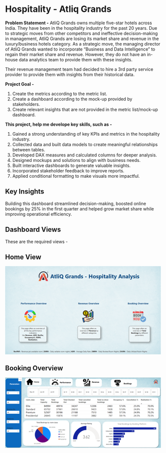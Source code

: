 # Hospitality - Atliq Grands

**Problem Statement -** AtliQ Grands owns multiple five-star hotels across India. They have been in the hospitality industry for the past 20 years. Due to strategic moves from other competitors and ineffective decision-making in management, AtliQ Grands are losing its market share and revenue in the luxury/business hotels category. As a strategic move, the managing director of AtliQ Grands wanted to incorporate “Business and Data Intelligence” to regain their market share and revenue. However, they do not have an in-house data analytics team to provide them with these insights.

Their revenue management team had decided to hire a 3rd party service provider to provide them with insights from their historical data.

**Project Goal -**
1. Create the metrics according to the metric list.
2. Create a dashboard according to the mock-up provided by stakeholders.
3. Create relevant insights that are not provided in the metric list/mock-up dashboard.

**This project, help me develope key skills, such as -**

1. Gained a strong understanding of key KPIs and metrics in the hospitality industry.
2. Collected data and built data models to create meaningful relationships between tables.
3. Developed DAX measures and calculated columns for deeper analysis.
4. Designed mockups and solutions to align with business needs.
5. Built interactive dashboards to generate valuable insights.
6. Incorporated stakeholder feedback to improve reports.
7. Applied conditional formatting to make visuals more impactful.

## Key Insights

Building this dashboard streamlined decision-making, boosted online bookings by 25% in the first quarter and helped grow market share while improving operational efficiency. 
## Dashboard Views 
These are the required views -
## Home View
![image_alt](https://github.com/Shriimant/PowerBI-Hotel-Revenue-Insights-/blob/main/Home%20-%20Hospitality%20Domain.png)

## Booking Overview
![image_alt](https://github.com/Shriimant/PowerBI-Hotel-Revenue-Insights-/blob/main/Booking%20Overview.png)



